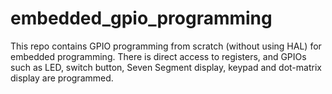 # embedded_gpio_programming
This repo contains GPIO programming from scratch (without using HAL) for embedded programming. There is direct access to registers, and GPIOs such as LED, switch button, Seven Segment display, keypad and dot-matrix display are programmed.
